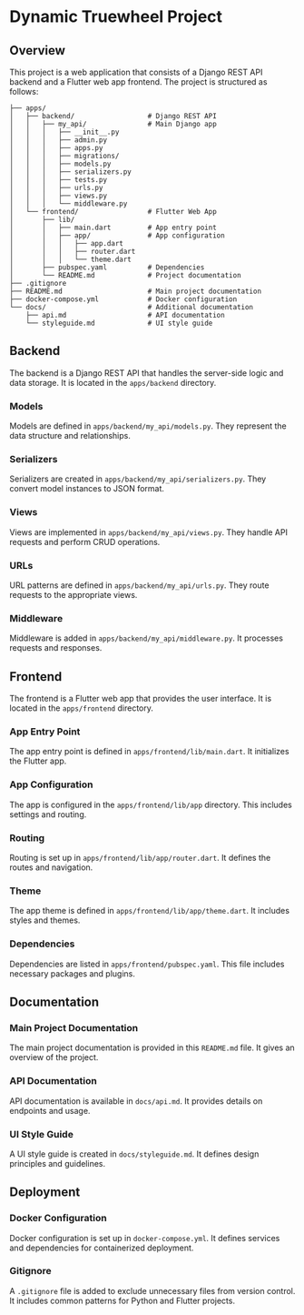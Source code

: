 # Dynamic Truewheel Project

## Overview

This project is a web application that consists of a Django REST API backend and a Flutter web app frontend. The project is structured as follows:

```
├── apps/
│   ├── backend/                  # Django REST API
│   │   ├── my_api/               # Main Django app
│   │   │   ├── __init__.py
│   │   │   ├── admin.py
│   │   │   ├── apps.py
│   │   │   ├── migrations/
│   │   │   ├── models.py
│   │   │   ├── serializers.py
│   │   │   ├── tests.py
│   │   │   ├── urls.py
│   │   │   ├── views.py
│   │   │   └── middleware.py
│   └── frontend/                 # Flutter Web App
│       ├── lib/
│       │   ├── main.dart         # App entry point
│       │   ├── app/              # App configuration
│       │   │   ├── app.dart
│       │   │   ├── router.dart
│       │   │   └── theme.dart
│       ├── pubspec.yaml          # Dependencies
│       └── README.md             # Project documentation
├── .gitignore
├── README.md                     # Main project documentation
├── docker-compose.yml            # Docker configuration
└── docs/                         # Additional documentation
    ├── api.md                    # API documentation
    └── styleguide.md             # UI style guide
```

## Backend

The backend is a Django REST API that handles the server-side logic and data storage. It is located in the `apps/backend` directory.

### Models

Models are defined in `apps/backend/my_api/models.py`. They represent the data structure and relationships.

### Serializers

Serializers are created in `apps/backend/my_api/serializers.py`. They convert model instances to JSON format.

### Views

Views are implemented in `apps/backend/my_api/views.py`. They handle API requests and perform CRUD operations.

### URLs

URL patterns are defined in `apps/backend/my_api/urls.py`. They route requests to the appropriate views.

### Middleware

Middleware is added in `apps/backend/my_api/middleware.py`. It processes requests and responses.

## Frontend

The frontend is a Flutter web app that provides the user interface. It is located in the `apps/frontend` directory.

### App Entry Point

The app entry point is defined in `apps/frontend/lib/main.dart`. It initializes the Flutter app.

### App Configuration

The app is configured in the `apps/frontend/lib/app` directory. This includes settings and routing.

### Routing

Routing is set up in `apps/frontend/lib/app/router.dart`. It defines the routes and navigation.

### Theme

The app theme is defined in `apps/frontend/lib/app/theme.dart`. It includes styles and themes.

### Dependencies

Dependencies are listed in `apps/frontend/pubspec.yaml`. This file includes necessary packages and plugins.

## Documentation

### Main Project Documentation

The main project documentation is provided in this `README.md` file. It gives an overview of the project.

### API Documentation

API documentation is available in `docs/api.md`. It provides details on endpoints and usage.

### UI Style Guide

A UI style guide is created in `docs/styleguide.md`. It defines design principles and guidelines.

## Deployment

### Docker Configuration

Docker configuration is set up in `docker-compose.yml`. It defines services and dependencies for containerized deployment.

### Gitignore

A `.gitignore` file is added to exclude unnecessary files from version control. It includes common patterns for Python and Flutter projects.
